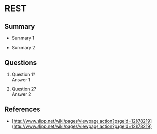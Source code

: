 REST
========

Summary
-------
* Summary 1

* Summary 2

Questions
---------
1. Question 1?  
Answer 1

2. Question 2?  
Answer 2

References
----------
* [http://www.slipp.net/wiki/pages/viewpage.action?pageId=12878219](http://www.slipp.net/wiki/pages/viewpage.action?pageId=12878219)
